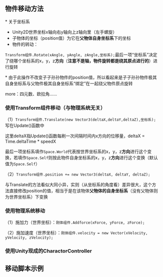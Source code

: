 ## 物件移动方法 

\* 关于坐标系 

- Unity2D世界坐标x轴向右y轴向上z轴向里（左手螺旋） 
- 子物体的坐标（position值）为它在**父物体自身坐标系**下的坐标 
- 物件的转动： 

`Transform组件.Rotate(xAngle, yAngle, zAngle,坐标系);`最后一项“坐标系”决定了绕哪个坐标系的x，y，z**方向**（**注意不是轴，物件旋转都是绕其原点进行的**）进行旋转 

\* 由于此操作不改变子子孙孙物件的position值，所以看起来是子子孙孙物件极其自身坐标系与父物件极其自身坐标系“绑定”在一起绕父物件原点旋转

more：四元数、欧拉角……   

### 使用Transform组件移动（与物理系统无关） 

（1）`Transform组件.Translate(new Vector3(deltaX,deltaY,deltaZ),坐标系);`写在Update()函数中 

这里deltaX指Update()函数每刷一次间隔时间内x方向的位移量，deltaX = Time.deltaTime * speedX 

最后一项坐标系填作`Space.World`代表按世界坐标系的x，y，z**方向**进行这个变换，若填作`Space.Self`则按此物件自身坐标系的x，y，z**方向**进行这个变换（默认值为`Space.Self`） 
 
（2）`Transform组件.position += new Vector3(deltaX, deltaY, deltaZ);` 

与Translate的方法看似大同小异，实则（从坐标系的角度看）差异很大，这个方法直接修改position的值，相当于是在该物体**父物体的自身坐标系**（没有父物体则为世界坐标系）下变换

### 使用物理系统移动 

（1）施加力（世界坐标）：`刚体组件.Addforce(xForce, yForce, zForce);` 

（2）施加速度（世界坐标）：`刚体组件.velocity = new Vector(xVelocity, yVelocity, zVelocity);` 

### 使用Unity现成的CharactorController 

## 移动脚本示例 

```C#

```
